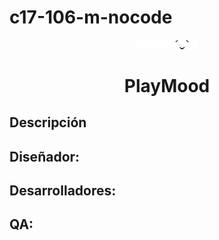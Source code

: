 # c17-106-m-nocode
<p align="center">
  <img src="Frame 21.png" alt="Descripción de la imagen" width="100">
</p>

<h1 align="center">PlayMood</h1>


## Descripción

## Diseñador:

## Desarrolladores:

## QA:
